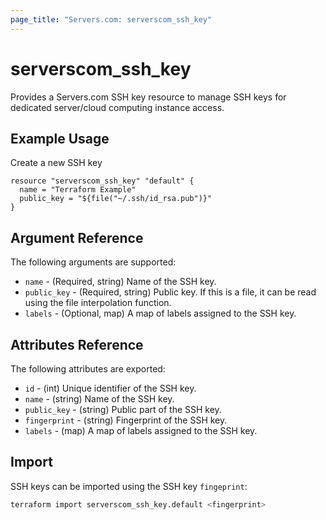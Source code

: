 ```yaml
---
page_title: "Servers.com: serverscom_ssh_key"
---
```


# serverscom_ssh_key

Provides a Servers.com SSH key resource to manage SSH keys for dedicated server/cloud computing instance access.

## Example Usage

Create a new SSH key

```hcl
resource "serverscom_ssh_key" "default" {
  name = "Terraform Example"
  public_key = "${file("~/.ssh/id_rsa.pub")}"
}
```

## Argument Reference

The following arguments are supported:

- `name` - (Required, string) Name of the SSH key.
- `public_key` - (Required, string) Public key. If this is a file, it can be read using the file interpolation function.
- `labels` - (Optional, map) A map of labels assigned to the SSH key.

## Attributes Reference

The following attributes are exported:

- `id` - (int) Unique identifier of the SSH key.
- `name` - (string) Name of the SSH key.
- `public_key` - (string) Public part of the SSH key.
- `fingerprint` - (string) Fingerprint of the SSH key.
- `labels` - (map) A map of labels assigned to the SSH key.

## Import

SSH keys can be imported using the SSH key `fingeprint`:

```bash
terraform import serverscom_ssh_key.default <fingerprint>
```

